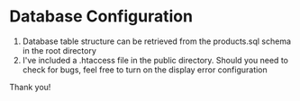 # Database Configuration

1. Database table structure can be retrieved from the products.sql schema in the root directory
2. I've included a .htaccess file in the public directory. Should you need to check for bugs, feel free to turn on the display error configuration

Thank you!
